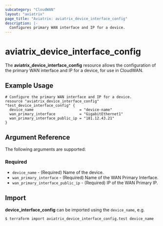 ```yaml
---
subcategory: "CloudWAN"
layout: "aviatrix"
page_title: "Aviatrix: aviatrix_device_interface_config"
description: |-
  Configures primary WAN interface and IP for a device.
---
```


# aviatrix_device_interface_config

The **aviatrix_device_interface_config** resource allows the configuration of the primary WAN interface and IP for a device, for use in CloudWAN.

## Example Usage

```hcl
# Configure the primary WAN interface and IP for a device.
resource "aviatrix_device_interface_config" "test_device_interface_config" {
  device_name                     = "device-name"
  wan_primary_interface           = "GigabitEthernet1"
  wan_primary_interface_public_ip = "181.12.43.21"
}
```

## Argument Reference

The following arguments are supported:

### Required
* `device_name` - (Required) Name of the device.
* `wan_primary_interface` - (Required) Name of the WAN Primary Interface.
* `wan_primary_interface_public_ip` - (Required) IP of the WAN Primary IP.

## Import

**device_interface_config** can be imported using the `device_name`, e.g.

```
$ terraform import aviatrix_device_interface_config.test device_name
```
